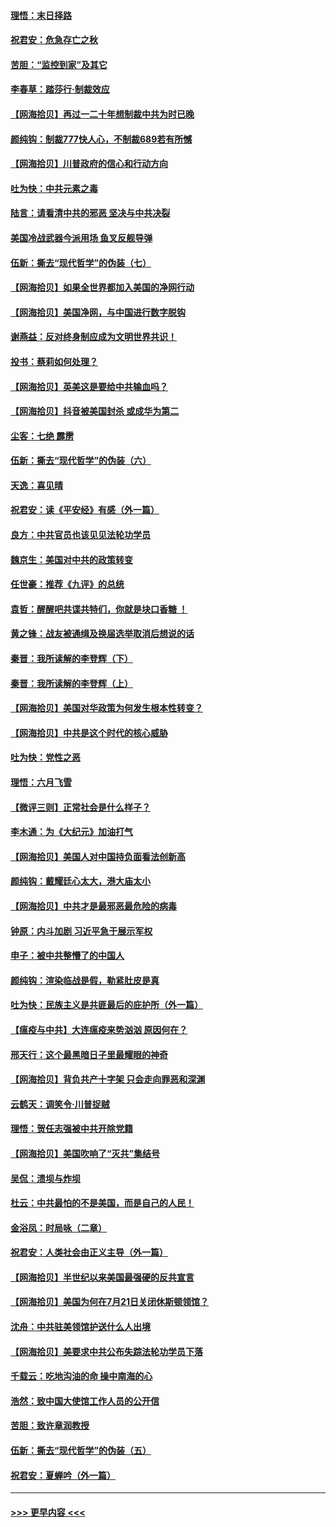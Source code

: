 #### [理悟：末日择路](../pages/nsc993/n12320812.md?t=08110002) 
#### [祝君安：危急存亡之秋](../pages/nsc993/n12320795.md?t=08110002) 
#### [苦胆：“监控到家”及其它](../pages/nsc993/n12320751.md?t=08110002) 
#### [李春草：踏莎行·制裁效应](../pages/nsc993/n12318290.md?t=08110002) 
#### [【网海拾贝】再过一二十年想制裁中共为时已晚](../pages/nsc993/n12318195.md?t=08110002) 
#### [颜纯钩：制裁777快人心，不制裁689若有所憾](../pages/nsc993/n12316912.md?t=08110002) 
#### [【网海拾贝】川普政府的信心和行动方向](../pages/nsc993/n12316673.md?t=08110002) 
#### [吐为快：中共元素之毒](../pages/nsc993/n12316547.md?t=08110002) 
#### [陆言：请看清中共的邪恶 坚决与中共决裂](../pages/nsc993/n12315784.md?t=08110002) 
#### [美国冷战武器今派用场 鱼叉反舰导弹](../pages/nsc993/n12316258.md?t=08110002) 
#### [伍新：撕去“现代哲学”的伪装（七）](../pages/nsc993/n12315846.md?t=08110002) 
#### [【网海拾贝】如果全世界都加入美国的净网行动](../pages/nsc993/n12315588.md?t=08110002) 
#### [【网海拾贝】美国净网，与中国进行数字脱钩](../pages/nsc993/n12312813.md?t=08110002) 
#### [谢燕益：反对终身制应成为文明世界共识！](../pages/nsc993/n12310465.md?t=08110002) 
#### [投书：蔡莉如何处理？](../pages/nsc993/n12310224.md?t=08110002) 
#### [【网海拾贝】英美这是要给中共输血吗？](../pages/nsc993/n12307646.md?t=08110002) 
#### [【网海拾贝】抖音被美国封杀 或成华为第二](../pages/nsc993/n12305277.md?t=08110002) 
#### [尘客：七绝 霹雳](../pages/nsc993/n12304053.md?t=08110002) 
#### [伍新：撕去“现代哲学”的伪装（六）](../pages/nsc993/n12303243.md?t=08110002) 
#### [天逸：喜见晴](../pages/nsc993/n12303226.md?t=08110002) 
#### [祝君安：读《平安经》有感（外一篇）](../pages/nsc993/n12303170.md?t=08110002) 
#### [良方：中共官员也该见见法轮功学员](../pages/nsc993/n12302985.md?t=08110002) 
#### [魏京生：美国对中共的政策转变](../pages/nsc993/n12302929.md?t=08110002) 
#### [任世豪：推荐《九评》的总统](../pages/nsc993/n12302838.md?t=08110002) 
#### [袁哲：醒醒吧共谍共特们，你就是块口香糖 ！](../pages/nsc993/n12302678.md?t=08110002) 
#### [黄之锋：战友被通缉及换届选举取消后想说的话](../pages/nsc993/n12302681.md?t=08110002) 
#### [秦晋：我所读解的李登辉（下）](../pages/nsc993/n12302171.md?t=08110002) 
#### [秦晋：我所读解的李登辉（上）](../pages/nsc993/n12301979.md?t=08110002) 
#### [【网海拾贝】美国对华政策为何发生根本性转变？](../pages/nsc993/n12302091.md?t=08110002) 
#### [【网海拾贝】中共是这个时代的核心威胁](../pages/nsc993/n12300541.md?t=08110002) 
#### [吐为快：党性之恶](../pages/nsc993/n12300263.md?t=08110002) 
#### [理悟：六月飞雪](../pages/nsc993/n12300243.md?t=08110002) 
#### [【微评三则】正常社会是什么样子？](../pages/nsc993/n12300228.md?t=08110002) 
#### [李木通：为《大纪元》加油打气](../pages/nsc993/n12280363.md?t=08110002) 
#### [【网海拾贝】美国人对中国持负面看法创新高](../pages/nsc993/n12298720.md?t=08110002) 
#### [颜纯钩：戴耀廷心太大，港大庙太小](../pages/nsc993/n12297682.md?t=08110002) 
#### [【网海拾贝】中共才是最邪恶最危险的病毒](../pages/nsc993/n12296470.md?t=08110002) 
#### [钟原：内斗加剧 习近平急于展示军权](../pages/nsc993/n12292544.md?t=08110002) 
#### [申子：被中共整懵了的中国人](../pages/nsc993/n12291389.md?t=08110002) 
#### [颜纯钩：渲染临战是假，勒紧肚皮是真](../pages/nsc993/n12290945.md?t=08110002) 
#### [吐为快：民族主义是共匪最后的庇护所（外一篇）](../pages/nsc993/n12290887.md?t=08110002) 
#### [【瘟疫与中共】大连瘟疫来势汹汹 原因何在？](../pages/nsc993/n12287474.md?t=08110002) 
#### [邢天行：这个最黑暗日子里最耀眼的神奇](../pages/nsc993/n12289882.md?t=08110002) 
#### [【网海拾贝】背负共产十字架 只会走向罪恶和深渊](../pages/nsc993/n12288290.md?t=08110002) 
#### [云鹤天：调笑令·川普捉贼](../pages/nsc993/n12285672.md?t=08110002) 
#### [理悟：贺任志强被中共开除党籍](../pages/nsc993/n12285597.md?t=08110002) 
#### [【网海拾贝】美国吹响了“灭共”集结号](../pages/nsc993/n12284522.md?t=08110002) 
#### [吴侃：溃坝与炸坝](../pages/nsc993/n12283593.md?t=08110002) 
#### [杜云：中共最怕的不是美国，而是自己的人民！](../pages/nsc993/n12282935.md?t=08110002) 
#### [金浴凤：时局咏（二章）](../pages/nsc993/n12282923.md?t=08110002) 
#### [祝君安：人类社会由正义主导（外一篇）](../pages/nsc993/n12282809.md?t=08110002) 
#### [【网海拾贝】半世纪以来美国最强硬的反共宣言](../pages/nsc993/n12282656.md?t=08110002) 
#### [【网海拾贝】美国为何在7月21日关闭休斯顿领馆？](../pages/nsc993/n12279731.md?t=08110002) 
#### [沈舟：中共驻美领馆护送什么人出境](../pages/nsc993/n12278949.md?t=08110002) 
#### [【网海拾贝】美要求中共公布失踪法轮功学员下落](../pages/nsc993/n12277656.md?t=08110002) 
#### [千载云：吃地沟油的命 操中南海的心](../pages/nsc993/n12277533.md?t=08110002) 
#### [浩然：致中国大使馆工作人员的公开信](../pages/nsc993/n12277436.md?t=08110002) 
#### [苦胆：致许章润教授](../pages/nsc993/n12274876.md?t=08110002) 
#### [伍新：撕去“现代哲学”的伪装（五）](../pages/nsc993/n12274833.md?t=08110002) 
#### [祝君安：夏蝉吟（外一篇）](../pages/nsc993/n12274794.md?t=08110002) 

----
#### [ >>> 更早内容 <<< ](../indexes/nsc993-earlier.md)

